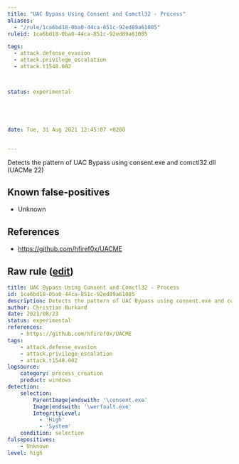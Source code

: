 ```yaml
---
title: "UAC Bypass Using Consent and Comctl32 - Process"
aliases:
  - "/rule/1ca6bd18-0ba0-44ca-851c-92ed89a61085"
ruleid: 1ca6bd18-0ba0-44ca-851c-92ed89a61085

tags:
  - attack.defense_evasion
  - attack.privilege_escalation
  - attack.t1548.002



status: experimental





date: Tue, 31 Aug 2021 12:45:07 +0200


---
```


Detects the pattern of UAC Bypass using consent.exe and comctl32.dll (UACMe 22)

<!--more-->


## Known false-positives

* Unknown



## References

* https://github.com/hfiref0x/UACME


## Raw rule ([edit](https://github.com/SigmaHQ/sigma/edit/master/rules/windows/process_creation/proc_creation_win_uac_bypass_consent_comctl32.yml))
```yaml
title: UAC Bypass Using Consent and Comctl32 - Process
id: 1ca6bd18-0ba0-44ca-851c-92ed89a61085
description: Detects the pattern of UAC Bypass using consent.exe and comctl32.dll (UACMe 22)
author: Christian Burkard
date: 2021/08/23
status: experimental
references:
    - https://github.com/hfiref0x/UACME
tags:
    - attack.defense_evasion
    - attack.privilege_escalation
    - attack.t1548.002
logsource:
    category: process_creation
    product: windows
detection:
    selection:
        ParentImage|endswith: '\consent.exe'
        Image|endswith: '\werfault.exe'
        IntegrityLevel:
          - 'High'
          - 'System'
    condition: selection
falsepositives:
    - Unknown
level: high

```

